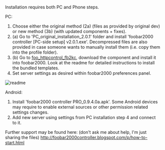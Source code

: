 Installation requires both PC and Phone steps.

PC: 
1. Choose either the original method (2a) (files as provided by original dev) or new method (3b) (with updated components + fixes).
2. (a) Go to 'PC_original_installation_2.0.1' folder and install 'foobar2000 controller [PC-side setup] v2.0.1.exe'. Decompressed files are also provided in case someone wants to manually install them (i.e. copy them into the profile folder).
3. (b) Go to [foo_httpcontrol_fb2kc](https://github.com/regorxxx/foo_httpcontrol_fb2kc), download the component and install it into foobar2000. Look at the readme for detailed instructions to install the bundled templates.
3. Set server settings as desired within foobar2000 preferences panel.

![readme](https://github.com/regorxxx/foobar2000-assets/assets/83307074/88b30293-aaf0-44cb-9379-1c62f608fa58)


Android:
1. Install 'foobar2000 controller PRO_0.9.4.0a.apk'. Some Android devices may require to enable external sources or other permission related settings changes.
2. Add new server using settings from PC installation step 4 and connect to it.

Further support may be found here: (don't ask me about help, I'm just sharing the files)
http://foobar2000controller.blogspot.com/p/how-to-start.html
